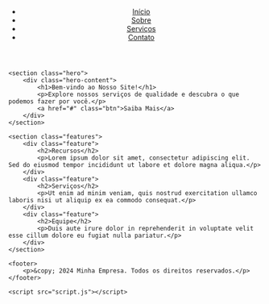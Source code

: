 <!DOCTYPE html>
<html lang="en">
<head>
    <meta charset="UTF-8">
    <meta name="viewport" content="width=device-width, initial-scale=1.0">
    <title>Respeito e Educação</title>
    <link rel="stylesheet" href="styles.css">
</head>
<body>
    <header>
        <nav>
            <ul>
                <li><a href="#">Início</a></li>
                <li><a href="#">Sobre</a></li>
                <li><a href="#">Serviços</a></li>
                <li><a href="#">Contato</a></li>
            </ul>
        </nav>
    </header>

    <section class="hero">
        <div class="hero-content">
            <h1>Bem-vindo ao Nosso Site!</h1>
            <p>Explore nossos serviços de qualidade e descubra o que podemos fazer por você.</p>
            <a href="#" class="btn">Saiba Mais</a>
        </div>
    </section>

    <section class="features">
        <div class="feature">
            <h2>Recursos</h2>
            <p>Lorem ipsum dolor sit amet, consectetur adipiscing elit. Sed do eiusmod tempor incididunt ut labore et dolore magna aliqua.</p>
        </div>
        <div class="feature">
            <h2>Serviços</h2>
            <p>Ut enim ad minim veniam, quis nostrud exercitation ullamco laboris nisi ut aliquip ex ea commodo consequat.</p>
        </div>
        <div class="feature">
            <h2>Equipe</h2>
            <p>Duis aute irure dolor in reprehenderit in voluptate velit esse cillum dolore eu fugiat nulla pariatur.</p>
        </div>
    </section>

    <footer>
        <p>&copy; 2024 Minha Empresa. Todos os direitos reservados.</p>
    </footer>
    
    <script src="script.js"></script>
</body>
</html>
